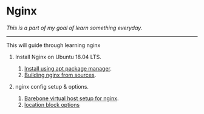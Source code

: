 # Nginx 

_This is a part of my goal of learn something everyday._
- - -

This will guide through learning nginx

1. Install Nginx on Ubuntu 18.04 LTS.
    1. [Install using apt package manager](chapters/1_1_install_nginx_on_ubnutu_using_package_manager.md).
    2. [Building nginx from sources](chapters/1_2_install_nginx_on_ubuntu_from_source.md).

2. nginx config setup & options.
    1. [Barebone virtual host setup for nginx](chapters/2_1_simple_virtual_host_setup.md).
    2. [location block options](chapters/2_2_location_block_options.md) 